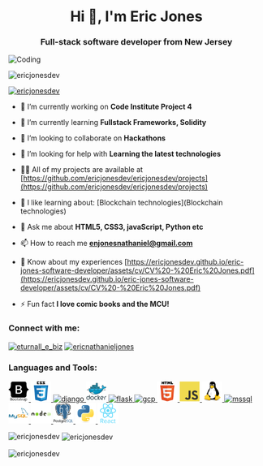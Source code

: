 <h1 align="center">Hi 👋, I'm Eric Jones</h1>
<h3 align="center">Full-stack software developer from New Jersey</h3>
<img alt="Coding" width="400" src="https://media0.giphy.com/media/ko7twHhomhk8E/giphy.gif?cid=790b76110c2966d3d3bffe41d531ee9f07f13deb2ba806b3&rid=giphy.gif&ct=g">

<p align="left"> <img src="https://komarev.com/ghpvc/?username=ericjonesdev&label=Profile%20views&color=0e75b6&style=flat" alt="ericjonesdev" /> </p>

<p align="left"> <a href="https://github.com/ryo-ma/github-profile-trophy"><img src="https://github-profile-trophy.vercel.app/?username=ericjonesdev" alt="ericjonesdev" /></a> </p>

- 🔭 I’m currently working on **Code Institute Project 4**

- 🌱 I’m currently learning **Fullstack Frameworks, Solidity**

- 👯 I’m looking to collaborate on **Hackathons**

- 🤝 I’m looking for help with **Learning the latest technologies**

- 👨‍💻 All of my projects are available at [https://github.com/ericjonesdev/ericjonesdev/projects](https://github.com/ericjonesdev/ericjonesdev/projects)

- 📝 I like learning about: [Blockchain technologies](Blockchain technologies)

- 💬 Ask me about **HTML5, CSS3, javaScript, Python etc**

- 📫 How to reach me **enjonesnathaniel@gmail.com**

- 📄 Know about my experiences [https://ericjonesdev.github.io/eric-jones-software-developer/assets/cv/CV%20-%20Eric%20Jones.pdf](https://ericjonesdev.github.io/eric-jones-software-developer/assets/cv/CV%20-%20Eric%20Jones.pdf)

- ⚡ Fun fact **I love comic books and the MCU!**

<h3 align="left">Connect with me:</h3>
<p align="left">
<a href="https://twitter.com/eturnall_e_biz" target="blank"><img align="center" src="https://raw.githubusercontent.com/rahuldkjain/github-profile-readme-generator/master/src/images/icons/Social/twitter.svg" alt="eturnall_e_biz" height="30" width="40" /></a>
<a href="https://linkedin.com/in/ericnathanieljones" target="blank"><img align="center" src="https://raw.githubusercontent.com/rahuldkjain/github-profile-readme-generator/master/src/images/icons/Social/linked-in-alt.svg" alt="ericnathanieljones" height="30" width="40" /></a>
</p>

<h3 align="left">Languages and Tools:</h3>
<p align="left"> <a href="https://getbootstrap.com" target="_blank" rel="noreferrer"> <img src="https://raw.githubusercontent.com/devicons/devicon/master/icons/bootstrap/bootstrap-plain-wordmark.svg" alt="bootstrap" width="40" height="40"/> </a> <a href="https://www.w3schools.com/css/" target="_blank" rel="noreferrer"> <img src="https://raw.githubusercontent.com/devicons/devicon/master/icons/css3/css3-original-wordmark.svg" alt="css3" width="40" height="40"/> </a> <a href="https://www.djangoproject.com/" target="_blank" rel="noreferrer"> <img src="https://cdn.worldvectorlogo.com/logos/django.svg" alt="django" width="40" height="40"/> </a> <a href="https://www.docker.com/" target="_blank" rel="noreferrer"> <img src="https://raw.githubusercontent.com/devicons/devicon/master/icons/docker/docker-original-wordmark.svg" alt="docker" width="40" height="40"/> </a> <a href="https://flask.palletsprojects.com/" target="_blank" rel="noreferrer"> <img src="https://www.vectorlogo.zone/logos/pocoo_flask/pocoo_flask-icon.svg" alt="flask" width="40" height="40"/> </a> <a href="https://cloud.google.com" target="_blank" rel="noreferrer"> <img src="https://www.vectorlogo.zone/logos/google_cloud/google_cloud-icon.svg" alt="gcp" width="40" height="40"/> </a> <a href="https://www.w3.org/html/" target="_blank" rel="noreferrer"> <img src="https://raw.githubusercontent.com/devicons/devicon/master/icons/html5/html5-original-wordmark.svg" alt="html5" width="40" height="40"/> </a> <a href="https://developer.mozilla.org/en-US/docs/Web/JavaScript" target="_blank" rel="noreferrer"> <img src="https://raw.githubusercontent.com/devicons/devicon/master/icons/javascript/javascript-original.svg" alt="javascript" width="40" height="40"/> </a> <a href="https://www.linux.org/" target="_blank" rel="noreferrer"> <img src="https://raw.githubusercontent.com/devicons/devicon/master/icons/linux/linux-original.svg" alt="linux" width="40" height="40"/> </a> <a href="https://www.microsoft.com/en-us/sql-server" target="_blank" rel="noreferrer"> <img src="https://www.svgrepo.com/show/303229/microsoft-sql-server-logo.svg" alt="mssql" width="40" height="40"/> </a> <a href="https://www.mysql.com/" target="_blank" rel="noreferrer"> <img src="https://raw.githubusercontent.com/devicons/devicon/master/icons/mysql/mysql-original-wordmark.svg" alt="mysql" width="40" height="40"/> </a> <a href="https://nodejs.org" target="_blank" rel="noreferrer"> <img src="https://raw.githubusercontent.com/devicons/devicon/master/icons/nodejs/nodejs-original-wordmark.svg" alt="nodejs" width="40" height="40"/> </a> <a href="https://www.postgresql.org" target="_blank" rel="noreferrer"> <img src="https://raw.githubusercontent.com/devicons/devicon/master/icons/postgresql/postgresql-original-wordmark.svg" alt="postgresql" width="40" height="40"/> </a> <a href="https://www.python.org" target="_blank" rel="noreferrer"> <img src="https://raw.githubusercontent.com/devicons/devicon/master/icons/python/python-original.svg" alt="python" width="40" height="40"/> </a> <a href="https://reactjs.org/" target="_blank" rel="noreferrer"> <img src="https://raw.githubusercontent.com/devicons/devicon/master/icons/react/react-original-wordmark.svg" alt="react" width="40" height="40"/> </a> </p>

<p><img align="left" src="https://github-readme-stats.vercel.app/api/top-langs?username=ericjonesdev&show_icons=true&locale=en&layout=compact" alt="ericjonesdev" /></p>

<p>&nbsp;<img align="center" src="https://github-readme-stats.vercel.app/api?username=ericjonesdev&show_icons=true&locale=en" alt="ericjonesdev" /></p>

<p><img align="center" src="https://github-readme-streak-stats.herokuapp.com/?user=ericjonesdev&" alt="ericjonesdev" /></p>
